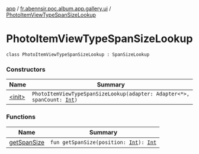 [app](../../index.md) / [fr.abennsir.poc.album.app.gallery.ui](../index.md) / [PhotoItemViewTypeSpanSizeLookup](./index.md)

# PhotoItemViewTypeSpanSizeLookup

`class PhotoItemViewTypeSpanSizeLookup : SpanSizeLookup`

### Constructors

| Name | Summary |
|---|---|
| [&lt;init&gt;](-init-.md) | `PhotoItemViewTypeSpanSizeLookup(adapter: Adapter<*>, spanCount: `[`Int`](https://kotlinlang.org/api/latest/jvm/stdlib/kotlin/-int/index.html)`)` |

### Functions

| Name | Summary |
|---|---|
| [getSpanSize](get-span-size.md) | `fun getSpanSize(position: `[`Int`](https://kotlinlang.org/api/latest/jvm/stdlib/kotlin/-int/index.html)`): `[`Int`](https://kotlinlang.org/api/latest/jvm/stdlib/kotlin/-int/index.html) |
